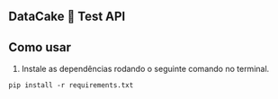 ## DataCake 🎂 Test API

## Como usar

1. Instale as dependências rodando o seguinte comando no terminal. 

```
pip install -r requirements.txt
```